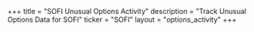 +++
title = "SOFI Unusual Options Activity"
description = "Track Unusual Options Data for SOFI"
ticker = "SOFI"
layout = "options_activity"
+++

